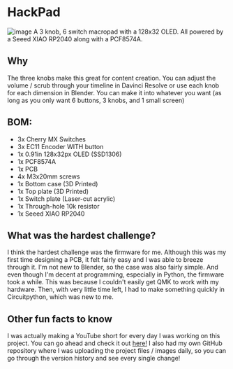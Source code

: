# HackPad

![image](renderSideView.png)
A 3 knob, 6 switch macropad with a 128x32 OLED.
All powered by a Seeed XIAO RP2040 along with a PCF8574A. 

## Why
The three knobs make this great for content creation. You can adjust the volume / scrub through your timeline in Davinci Resolve or use each knob for each dimension in Blender. You can make it into whatever you want (as long as you only want 6 buttons, 3 knobs, and 1 small screen)

## BOM:
- 3x Cherry MX Switches
- 3x EC11 Encoder WITH button
- 1x 0.91in 128x32px OLED (SSD1306)
- 1x PCF8574A
- 1x PCB
- 4x M3x20mm screws
- 1x Bottom case (3D Printed)
- 1x Top plate (3D Printed)
- 1x Switch plate (Laser-cut acrylic)
- 1x Through-hole 10k resistor
- 1x Seeed XIAO RP2040

## What was the hardest challenge?
I think the hardest challenge was the firmware for me. Although this was my first time designing a PCB, it felt fairly easy and I was able to breeze through it. I'm not new to Blender, so the case was also fairly simple. And even though I'm decent at programming, especially in Python, the firmware took a while. This was because I couldn't easily get QMK to work with my hardware. Then, with very little time left, I had to make something quickly in Circuitpython, which was new to me.

## Other fun facts to know
I was actually making a YouTube short for every day I was working on this project. You can go ahead and check it out [here!](https://youtube.com/playlist?list=PL8pZ9v0F1Ks2gfHrP7J-pUTj4NAnL8gHc&si=MliIfDuidp5TVAae) I also had my own GitHub repository where I was uploading the project files / images daily, so you can go through the version history and see every single change!